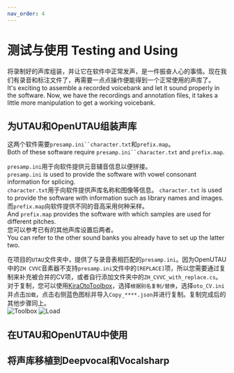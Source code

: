 ```yaml
---
nav_order: 4
---
```


# 测试与使用 Testing and Using

将录制好的声库组装，并让它在软件中正常发声，是一件振奋人心的事情。现在我们有录音和标注文件了，再需要一点点操作便能得到一个正常使用的声库了。  
It's exciting to assemble a recorded voicebank and let it sound properly in the software. Now, we have the recordings and annotation files, it takes a little more manipulation to get a working voicebank.  

## 为UTAU和OpenUTAU组装声库

这两个软件需要`presamp.ini``character.txt`和`prefix.map`。  
Both of these software require `presamp.ini``character.txt` and `prefix.map`.  

`presamp.ini`用于向软件提供元音辅音信息以便拼接。   
`presamp.ini` is used to provide the software with vowel consonant information for splicing.  
`character.txt`用于向软件提供声库名称和图像等信息。 
`character.txt` is used to provide the software with information such as library names and images.  
而`prefix.map`向软件提供不同的音高采用何种采样。  
And `prefix.map` provides the software with which samples are used for different pitches.  
您可以参考已有的其他声库设置后两者。  
You can refer to the other sound banks you already have to set up the latter two.  

在项目的`UTAU`文件夹中，提供了与录音表相匹配的`presamp.ini`。因为OpenUTAU中的`ZH CVVC`音素器不支持`presamp.ini`文件中的`[REPLACE]`项，所以您需要通过复制来补充被合并的CV项，或者自行添加文件夹中的`ZH_CVVC_with_replace.cs`。 
对于复制，您可以使用[KiraOtoToolbox](https://github.com/shine5402/KiraOtoToolbox)，选择`根据别名复制/替换`，选择`oto_CV.ini`并点击`加载`，点击右侧蓝色图标并导入`Copy_****.json`并进行复制。复制完成后的其他步骤同上。  
![Toolbox](/assets/KO1.webp) ![Load](/assets/KO2.webp)   

## 在UTAU和OpenUTAU中使用

## 将声库移植到Deepvocal和Vocalsharp